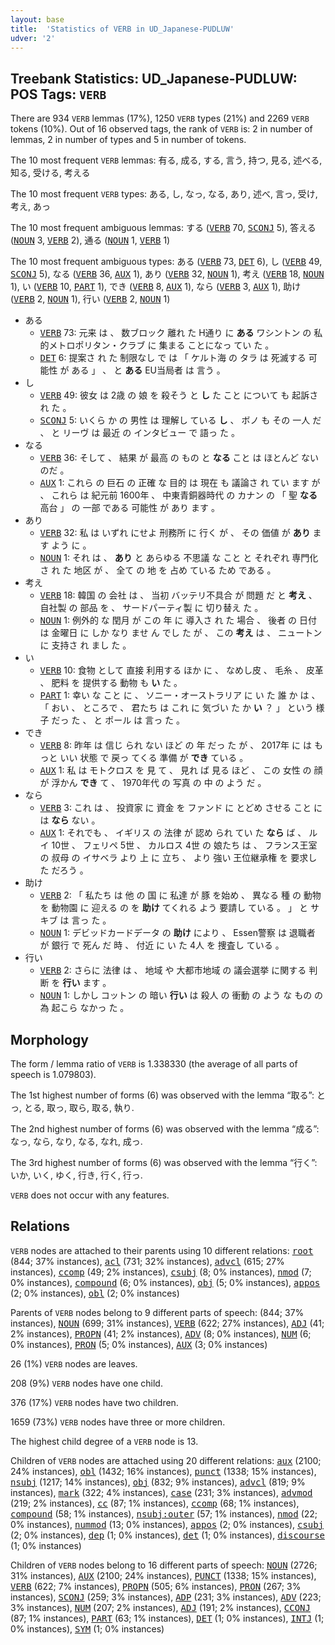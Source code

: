```yaml
---
layout: base
title:  'Statistics of VERB in UD_Japanese-PUDLUW'
udver: '2'
---
```


## Treebank Statistics: UD_Japanese-PUDLUW: POS Tags: `VERB`

There are 934 `VERB` lemmas (17%), 1250 `VERB` types (21%) and 2269 `VERB` tokens (10%).
Out of 16 observed tags, the rank of `VERB` is: 2 in number of lemmas, 2 in number of types and 5 in number of tokens.

The 10 most frequent `VERB` lemmas: 有る, 成る, する, 言う, 持つ, 見る, 述べる, 知る, 受ける, 考える

The 10 most frequent `VERB` types:  ある, し, なっ, なる, あり, 述べ, 言っ, 受け, 考え, あっ

The 10 most frequent ambiguous lemmas: する (<tt><a href="ja_pudluw-pos-VERB.html">VERB</a></tt> 70, <tt><a href="ja_pudluw-pos-SCONJ.html">SCONJ</a></tt> 5), 答える (<tt><a href="ja_pudluw-pos-NOUN.html">NOUN</a></tt> 3, <tt><a href="ja_pudluw-pos-VERB.html">VERB</a></tt> 2), 通る (<tt><a href="ja_pudluw-pos-NOUN.html">NOUN</a></tt> 1, <tt><a href="ja_pudluw-pos-VERB.html">VERB</a></tt> 1)

The 10 most frequent ambiguous types:  ある (<tt><a href="ja_pudluw-pos-VERB.html">VERB</a></tt> 73, <tt><a href="ja_pudluw-pos-DET.html">DET</a></tt> 6), し (<tt><a href="ja_pudluw-pos-VERB.html">VERB</a></tt> 49, <tt><a href="ja_pudluw-pos-SCONJ.html">SCONJ</a></tt> 5), なる (<tt><a href="ja_pudluw-pos-VERB.html">VERB</a></tt> 36, <tt><a href="ja_pudluw-pos-AUX.html">AUX</a></tt> 1), あり (<tt><a href="ja_pudluw-pos-VERB.html">VERB</a></tt> 32, <tt><a href="ja_pudluw-pos-NOUN.html">NOUN</a></tt> 1), 考え (<tt><a href="ja_pudluw-pos-VERB.html">VERB</a></tt> 18, <tt><a href="ja_pudluw-pos-NOUN.html">NOUN</a></tt> 1), い (<tt><a href="ja_pudluw-pos-VERB.html">VERB</a></tt> 10, <tt><a href="ja_pudluw-pos-PART.html">PART</a></tt> 1), でき (<tt><a href="ja_pudluw-pos-VERB.html">VERB</a></tt> 8, <tt><a href="ja_pudluw-pos-AUX.html">AUX</a></tt> 1), なら (<tt><a href="ja_pudluw-pos-VERB.html">VERB</a></tt> 3, <tt><a href="ja_pudluw-pos-AUX.html">AUX</a></tt> 1), 助け (<tt><a href="ja_pudluw-pos-VERB.html">VERB</a></tt> 2, <tt><a href="ja_pudluw-pos-NOUN.html">NOUN</a></tt> 1), 行い (<tt><a href="ja_pudluw-pos-VERB.html">VERB</a></tt> 2, <tt><a href="ja_pudluw-pos-NOUN.html">NOUN</a></tt> 1)


* ある
  * <tt><a href="ja_pudluw-pos-VERB.html">VERB</a></tt> 73: 元来 は 、 数ブロック 離れ た H通り に <b>ある</b> ワシントン の 私的メトロポリタン・クラブ に 集まる ことになっ てい た 。
  * <tt><a href="ja_pudluw-pos-DET.html">DET</a></tt> 6: 提案さ れ た 制限なし で は 「 ケルト海 の タラ は 死滅する 可能性 が ある 」 、 と <b>ある</b> EU当局者 は 言う 。
* し
  * <tt><a href="ja_pudluw-pos-VERB.html">VERB</a></tt> 49: 彼女 は 2歳 の 娘 を 殺そう と <b>し</b> た こと について も 起訴さ れ た 。
  * <tt><a href="ja_pudluw-pos-SCONJ.html">SCONJ</a></tt> 5: いくら か の 男性 は 理解し ている <b>し</b> 、 ボノ も その 一人 だ 、 と リーヴ は 最近 の インタビュー で 語っ た 。
* なる
  * <tt><a href="ja_pudluw-pos-VERB.html">VERB</a></tt> 36: そして 、 結果 が 最高 の もの と <b>なる</b> こと は ほとんど ない のだ 。
  * <tt><a href="ja_pudluw-pos-AUX.html">AUX</a></tt> 1: これら の 巨石 の 正確 な 目的 は 現在 も 議論さ れ てい ます が 、 これら は 紀元前 1600年 、 中東青銅器時代 の カナン の 「 聖 <b>なる</b> 高台 」 の 一部 である 可能性 が あり ます 。
* あり
  * <tt><a href="ja_pudluw-pos-VERB.html">VERB</a></tt> 32: 私 は いずれ にせよ 刑務所 に 行く が 、 その 価値 が <b>あり</b> ます よう に 。
  * <tt><a href="ja_pudluw-pos-NOUN.html">NOUN</a></tt> 1: それ は 、 <b>あり</b> と あらゆる 不思議 な こと と それぞれ 専門化さ れ た 地区 が 、 全て の 地 を 占め ている ため である 。
* 考え
  * <tt><a href="ja_pudluw-pos-VERB.html">VERB</a></tt> 18: 韓国 の 会社 は 、 当初 バッテリ不具合 が 問題 だ と <b>考え</b> 、 自社製 の 部品 を 、 サードパーティ製 に 切り替え た 。
  * <tt><a href="ja_pudluw-pos-NOUN.html">NOUN</a></tt> 1: 例外的 な 閏月 が この 年 に 導入さ れ た 場合 、 後者 の 日付 は 金曜日 に しか なり ませ ん でし た が 、 この <b>考え</b> は 、 ニュートン に 支持さ れ まし た 。
* い
  * <tt><a href="ja_pudluw-pos-VERB.html">VERB</a></tt> 10: 食物 として 直接 利用する ほか に 、 なめし皮 、 毛糸 、 皮革 、 肥料 を 提供する 動物 も <b>い</b> た 。
  * <tt><a href="ja_pudluw-pos-PART.html">PART</a></tt> 1: 幸い な こと に 、 ソニー・オーストラリア に い た 誰 か は 、 「 おい 、 ところで 、 君たち は これ に 気づい た か <b>い</b> ？ 」 という 様子 だっ た 、 と ポール は 言っ た 。
* でき
  * <tt><a href="ja_pudluw-pos-VERB.html">VERB</a></tt> 8: 昨年 は 信じ られ ない ほど の 年 だっ た が 、 2017年 に は もっと いい 状態 で 戻っ てくる 準備 が <b>でき</b> ている 。
  * <tt><a href="ja_pudluw-pos-AUX.html">AUX</a></tt> 1: 私 は モトクロス を 見 て 、 見れ ば 見る ほど 、 この 女性 の 顔 が 浮かん <b>でき</b> て 、 1970年代 の 写真 の 中 の よう だ 。
* なら
  * <tt><a href="ja_pudluw-pos-VERB.html">VERB</a></tt> 3: これ は 、 投資家 に 資金 を ファンド に とどめ させる こと に は <b>なら</b> ない 。
  * <tt><a href="ja_pudluw-pos-AUX.html">AUX</a></tt> 1: それでも 、 イギリス の 法律 が 認め られ てい た <b>なら</b> ば 、 ルイ 10世 、 フェリペ 5世 、 カルロス 4世 の 娘たち は 、 フランス王室 の 叔母 の イサベラ より 上 に 立ち 、 より 強い 王位継承権 を 要求し た だろう 。
* 助け
  * <tt><a href="ja_pudluw-pos-VERB.html">VERB</a></tt> 2: 「 私たち は 他 の 国 に 私達 が 豚 を始め 、 異なる 種 の 動物 を 動物園 に 迎える の を <b>助け</b> てくれる よう 要請し ている 。 」 と サキブ は 言っ た 。
  * <tt><a href="ja_pudluw-pos-NOUN.html">NOUN</a></tt> 1: デビッドカードデータ の <b>助け</b> により 、 Essen警察 は 退職者 が 銀行 で 死ん だ 時 、 付近 に い た 4人 を 捜査し ている 。
* 行い
  * <tt><a href="ja_pudluw-pos-VERB.html">VERB</a></tt> 2: さらに 法律 は 、 地域 や 大都市地域 の 議会選挙 に関する 判断 を <b>行い</b> ます 。
  * <tt><a href="ja_pudluw-pos-NOUN.html">NOUN</a></tt> 1: しかし コットン の 暗い <b>行い</b> は 殺人 の 衝動 の よう な もの の 為 起こら なかっ た 。

## Morphology

The form / lemma ratio of `VERB` is 1.338330 (the average of all parts of speech is 1.079803).

The 1st highest number of forms (6) was observed with the lemma “取る”: とっ, とる, 取っ, 取ら, 取る, 執り.

The 2nd highest number of forms (6) was observed with the lemma “成る”: なっ, なら, なり, なる, なれ, 成っ.

The 3rd highest number of forms (6) was observed with the lemma “行く”: いか, いく, ゆく, 行き, 行く, 行っ.

`VERB` does not occur with any features.


## Relations

`VERB` nodes are attached to their parents using 10 different relations: <tt><a href="ja_pudluw-dep-root.html">root</a></tt> (844; 37% instances), <tt><a href="ja_pudluw-dep-acl.html">acl</a></tt> (731; 32% instances), <tt><a href="ja_pudluw-dep-advcl.html">advcl</a></tt> (615; 27% instances), <tt><a href="ja_pudluw-dep-ccomp.html">ccomp</a></tt> (49; 2% instances), <tt><a href="ja_pudluw-dep-csubj.html">csubj</a></tt> (8; 0% instances), <tt><a href="ja_pudluw-dep-nmod.html">nmod</a></tt> (7; 0% instances), <tt><a href="ja_pudluw-dep-compound.html">compound</a></tt> (6; 0% instances), <tt><a href="ja_pudluw-dep-obj.html">obj</a></tt> (5; 0% instances), <tt><a href="ja_pudluw-dep-appos.html">appos</a></tt> (2; 0% instances), <tt><a href="ja_pudluw-dep-obl.html">obl</a></tt> (2; 0% instances)

Parents of `VERB` nodes belong to 9 different parts of speech:  (844; 37% instances), <tt><a href="ja_pudluw-pos-NOUN.html">NOUN</a></tt> (699; 31% instances), <tt><a href="ja_pudluw-pos-VERB.html">VERB</a></tt> (622; 27% instances), <tt><a href="ja_pudluw-pos-ADJ.html">ADJ</a></tt> (41; 2% instances), <tt><a href="ja_pudluw-pos-PROPN.html">PROPN</a></tt> (41; 2% instances), <tt><a href="ja_pudluw-pos-ADV.html">ADV</a></tt> (8; 0% instances), <tt><a href="ja_pudluw-pos-NUM.html">NUM</a></tt> (6; 0% instances), <tt><a href="ja_pudluw-pos-PRON.html">PRON</a></tt> (5; 0% instances), <tt><a href="ja_pudluw-pos-AUX.html">AUX</a></tt> (3; 0% instances)

26 (1%) `VERB` nodes are leaves.

208 (9%) `VERB` nodes have one child.

376 (17%) `VERB` nodes have two children.

1659 (73%) `VERB` nodes have three or more children.

The highest child degree of a `VERB` node is 13.

Children of `VERB` nodes are attached using 20 different relations: <tt><a href="ja_pudluw-dep-aux.html">aux</a></tt> (2100; 24% instances), <tt><a href="ja_pudluw-dep-obl.html">obl</a></tt> (1432; 16% instances), <tt><a href="ja_pudluw-dep-punct.html">punct</a></tt> (1338; 15% instances), <tt><a href="ja_pudluw-dep-nsubj.html">nsubj</a></tt> (1217; 14% instances), <tt><a href="ja_pudluw-dep-obj.html">obj</a></tt> (832; 9% instances), <tt><a href="ja_pudluw-dep-advcl.html">advcl</a></tt> (819; 9% instances), <tt><a href="ja_pudluw-dep-mark.html">mark</a></tt> (322; 4% instances), <tt><a href="ja_pudluw-dep-case.html">case</a></tt> (231; 3% instances), <tt><a href="ja_pudluw-dep-advmod.html">advmod</a></tt> (219; 2% instances), <tt><a href="ja_pudluw-dep-cc.html">cc</a></tt> (87; 1% instances), <tt><a href="ja_pudluw-dep-ccomp.html">ccomp</a></tt> (68; 1% instances), <tt><a href="ja_pudluw-dep-compound.html">compound</a></tt> (58; 1% instances), <tt><a href="ja_pudluw-dep-nsubj-outer.html">nsubj:outer</a></tt> (57; 1% instances), <tt><a href="ja_pudluw-dep-nmod.html">nmod</a></tt> (22; 0% instances), <tt><a href="ja_pudluw-dep-nummod.html">nummod</a></tt> (13; 0% instances), <tt><a href="ja_pudluw-dep-appos.html">appos</a></tt> (2; 0% instances), <tt><a href="ja_pudluw-dep-csubj.html">csubj</a></tt> (2; 0% instances), <tt><a href="ja_pudluw-dep-dep.html">dep</a></tt> (1; 0% instances), <tt><a href="ja_pudluw-dep-det.html">det</a></tt> (1; 0% instances), <tt><a href="ja_pudluw-dep-discourse.html">discourse</a></tt> (1; 0% instances)

Children of `VERB` nodes belong to 16 different parts of speech: <tt><a href="ja_pudluw-pos-NOUN.html">NOUN</a></tt> (2726; 31% instances), <tt><a href="ja_pudluw-pos-AUX.html">AUX</a></tt> (2100; 24% instances), <tt><a href="ja_pudluw-pos-PUNCT.html">PUNCT</a></tt> (1338; 15% instances), <tt><a href="ja_pudluw-pos-VERB.html">VERB</a></tt> (622; 7% instances), <tt><a href="ja_pudluw-pos-PROPN.html">PROPN</a></tt> (505; 6% instances), <tt><a href="ja_pudluw-pos-PRON.html">PRON</a></tt> (267; 3% instances), <tt><a href="ja_pudluw-pos-SCONJ.html">SCONJ</a></tt> (259; 3% instances), <tt><a href="ja_pudluw-pos-ADP.html">ADP</a></tt> (231; 3% instances), <tt><a href="ja_pudluw-pos-ADV.html">ADV</a></tt> (223; 3% instances), <tt><a href="ja_pudluw-pos-NUM.html">NUM</a></tt> (207; 2% instances), <tt><a href="ja_pudluw-pos-ADJ.html">ADJ</a></tt> (191; 2% instances), <tt><a href="ja_pudluw-pos-CCONJ.html">CCONJ</a></tt> (87; 1% instances), <tt><a href="ja_pudluw-pos-PART.html">PART</a></tt> (63; 1% instances), <tt><a href="ja_pudluw-pos-DET.html">DET</a></tt> (1; 0% instances), <tt><a href="ja_pudluw-pos-INTJ.html">INTJ</a></tt> (1; 0% instances), <tt><a href="ja_pudluw-pos-SYM.html">SYM</a></tt> (1; 0% instances)

